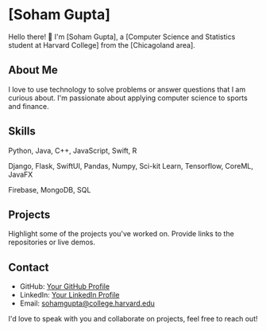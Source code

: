 # [Soham Gupta]

Hello there! 👋 I'm [Soham Gupta], a [Computer Science and Statistics student at Harvard College] from the [Chicagoland area].

## About Me

I love to use technology to solve problems or answer questions that I am curious about. I'm passionate about applying computer science to sports and finance.

## Skills

Python, Java, C++, JavaScript, Swift, R

Django, Flask, SwiftUI, Pandas, Numpy, Sci-kit Learn, Tensorflow, CoreML, JavaFX

Firebase, MongoDB, SQL

## Projects

Highlight some of the projects you've worked on. Provide links to the repositories or live demos.

## Contact

- GitHub: [Your GitHub Profile](https://github.com/SohamGupta21)
- LinkedIn: [Your LinkedIn Profile](https://linkedin.com/in/soham-gupta-209a6b219)
- Email: sohamgupta@college.harvard.edu

I'd love to speak with you and collaborate on projects, feel free to reach out!
